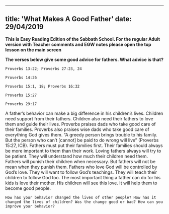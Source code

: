 ---
title: 'What Makes A Good Father'
date: 29/04/2019
--

**This is Easy Reading Edition of the Sabbath School. For the regular Adult version with Teacher comments and EGW notes please open the top lesson on the main screen**

**The verses below give some good advice for fathers. What advice is that?**

`Proverbs 13:22; Proverbs 27:23, 24`

`Proverbs 14:26`

`Proverbs 15:1, 18; Proverbs 16:32`

`Proverbs 15:27`

`Proverbs 29:17`

A father’s behavior can make a big difference in his children’s lives. Children need support from their fathers. Children also need their fathers to love them and guide their lives. Proverbs praises dads who take good care of their families. Proverbs also praises wise dads who take good care of everything God gives them. “A greedy person brings trouble to his family. But the person who can’t [cannot] be paid to do wrong will live” (Proverbs 15:27, ICB). Fathers must put their families first. Their families should always be more important to them than their work. Loving fathers always will try to be patient. They will understand how much their children need them. Fathers will punish their children when necessary. But fathers will not be mean when they punish them. Fathers who love God will be controlled by God’s love. They will want to follow God’s teachings. They will teach their children to follow God too. The most important thing a father can do for his kids is love their mother. His children will see this love. It will help them to become good people.

`How has your behavior changed the lives of other people? How has it changed the lives of children? Was the change good or bad? How can you improve your behavior?`